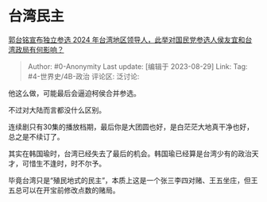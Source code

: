 # 台湾民主
[郭台铭宣布独立参选 2024 年台湾地区领导人，此举对国民党参选人侯友宜和台湾政局有何影响？](https://www.zhihu.com/question/619477836/answer/3185981982)

> Author: #0-Anonymity
> Last update: [编辑于 2023-08-29]
> Link:
> Tag: #4-世界史/4B-政治 
> 评论区:
> 泛讨论:

他这么做，可能最后会逼迫柯侯合并参选。

不过对大陆而言都没什么区别。

连续剧只有30集的播放档期，最后你是大团圆也好，是白茫茫大地真干净也好，总之是不续订了。

其实在韩国瑜时，台湾已经失去了最后的机会。韩国瑜已经算是台湾少有的政治天才，可惜生不逢时，时不尔予。

毕竟台湾只是“殖民地式的民主”，本质上这是一个张三李四对赌、王五坐庄，但王五总可以在开宝前修改点数的赌局。